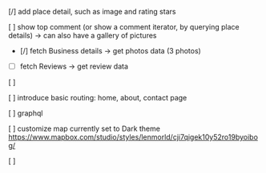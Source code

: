 [/] add place detail, such as image and rating stars

[ ] show top comment (or show a comment iterator, by querying place details)
    -> can also have a gallery of pictures

- [/] fetch Business details -> get photos data (3 photos)
- [ ] fetch Reviews -> get review data

[ ]

[ ] introduce basic routing: home, about, contact page

[ ] graphql

[ ] customize map
  currently set to Dark theme
  https://www.mapbox.com/studio/styles/lenmorld/cji7qigek10y52ro19byoibog/

[ ]
